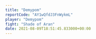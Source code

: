 ```yaml
---
title: "Demypom"
reportCode: "AY1wQfdJ3FnWykmL"
player: "Demypom"
fight: "Shade of Aran"
date: 2021-08-09T18:51:45.833000+00:00
---
```

